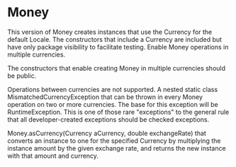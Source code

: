 # Money
This version of Money creates instances that use the Currency for the default Locale. The constructors that include a Currency are 
included but have only package visibility to facilitate testing. Enable Money operations in multiple currencies. 

The constructors that enable creating Money in multiple currencies should be public.

Operations between currencies are not supported. A nested static class MismatchedCurrencyException that can be thrown 
in every Money operation on two or more currencies. The base for this exception will be RuntimeException. This is one of those rare "exceptions" to the general rule that all developer-created exceptions should be checked exceptions. 

Money.asCurrency(Currency aCurrency, double exchangeRate) that converts an instance to one for the specified Currency 
by multiplying the instance amount by the given exchange rate, and returns the new instance with that amount and currency.
